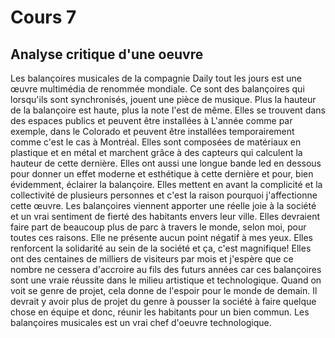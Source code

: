 # Cours 7
## Analyse critique d'une oeuvre
Les balançoires musicales de la compagnie Daily tout les jours est une œuvre multimédia de renommée mondiale. Ce sont des balançoires qui lorsqu'ils sont synchronisés, jouent une pièce de musique. Plus la hauteur de la balançoire est haute, plus la note l'est de même. Elles se trouvent dans des espaces publics et peuvent être installées à L'année comme par exemple, dans le Colorado et peuvent être installées temporairement comme c'est le cas à Montréal. Elles sont composées de matériaux en plastique et en métal et marchent grâce à des capteurs qui calculent la hauteur de cette dernière. Elles ont aussi une longue bande led en dessous pour donner un effet moderne et esthétique à cette dernière et pour, bien évidemment, éclairer la balançoire. Elles mettent en avant la complicité et la collectivité de plusieurs personnes et c'est la raison pourquoi j'affectionne cette œuvre. Les balançoires viennent apporter une réelle joie à la société et un vrai sentiment de fierté des habitants envers leur ville. Elles devraient faire part de beaucoup plus de parc à travers le monde, selon moi, pour toutes ces raisons. Elle ne présente aucun point négatif à mes yeux. Elles renforcent la solidarité au sein de la société et ça, c'est magnifique! Elles ont des centaines de milliers de visiteurs par mois et j'espère que ce nombre ne cessera d'accroire au fils des futurs années car ces balançoires sont une vraie réussite dans le milieu artistique et technologique. Quand on voit se genre de projet, cela donne de l'espoir pour le monde de demain. Il devrait y avoir plus de projet du genre à pousser la société à faire quelque chose en équipe et donc, réunir les habitants pour un bien commun. Les balançoires musicales est un vrai chef d'oeuvre technologique.
